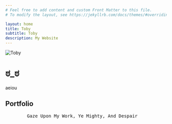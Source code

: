 ```yaml
---
# Feel free to add content and custom Front Matter to this file.
# To modify the layout, see https://jekyllrb.com/docs/themes/#overriding-theme-defaults

layout: home
title: Toby
subtitle: Toby
description: My Website
---
```


![Toby](../img/iGGi_Headshot.JPG "")

# ಠ_ಠ

aeiou

## Portfolio
<pre>
        Gaze Upon My Work, Ye Mighty, And Despair
</pre>